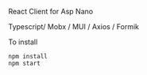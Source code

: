 
React Client for Asp Nano

Typescript/ Mobx / MUI / Axios / Formik 


To install

```
npm install
npm start
```

